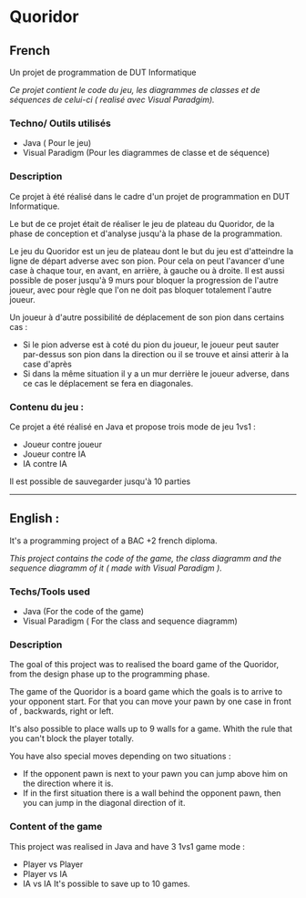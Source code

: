 # Quoridor

## French 
Un projet de programmation de DUT Informatique 

*Ce projet contient le code du jeu, les diagrammes de classes et de séquences de celui-ci ( realisé avec Visual Paradgim).*

### Techno/ Outils utilisés
- Java ( Pour le jeu)
- Visual Paradigm (Pour les diagrammes de classe et de séquence)

### Description
Ce projet à été réalisé dans le cadre d'un projet de programmation en DUT Informatique.

Le but de ce projet était de réaliser le jeu de plateau du Quoridor, de la phase de conception et d'analyse jusqu'à la phase de la programmation.

Le jeu du Quoridor est un jeu de plateau dont le but du jeu est d'atteindre la ligne de départ adverse avec son pion. Pour cela on peut l'avancer d'une case à chaque tour, en avant, en arrière, à gauche ou à droite. Il est aussi possible de poser jusqu'à 9 murs pour bloquer la progression de l'autre joueur, avec pour règle que l'on ne doit pas bloquer totalement l'autre joueur.

Un joueur à d'autre possibilité de déplacement de son pion dans certains cas : 
- Si le pion adverse est à coté du pion du joueur, le joueur peut sauter par-dessus son pion dans la direction ou il se trouve et ainsi atterir à la case d'après
- Si dans la même situation il y a un mur derrière le joueur adverse, dans ce cas le déplacement se fera en diagonales. 

### Contenu du jeu :
Ce projet a été réalisé en Java et propose trois mode de jeu 1vs1 : 
- Joueur contre joueur
- Joueur contre IA
- IA contre IA

Il est possible de sauvegarder jusqu'à 10 parties
****

## English :

It's a programming project of a BAC +2 french diploma.

*This project contains the code of the game, the class diagramm and the sequence diagramm of it ( made with Visual Paradigm ).*

### Techs/Tools used
- Java (For the code of the game)
- Visual Paradigm ( For the class and sequence diagramm)

### Description
The goal of this project was to realised the board game of the Quoridor, from the design phase up to the programming phase.

The game of the Quoridor  is a board game which the goals is to arrive to your opponent start.
For that you can move your pawn by one case in front of , backwards, right or left.

It's also possible to place walls up to 9 walls for a game.
Whith the rule that you can't block the player totally.

You have also special moves depending on two situations : 
- If the opponent pawn is next to your pawn you can jump above him on the direction where it is.
- If in the first situation there is a wall behind the opponent pawn, then you can jump in the diagonal direction of it.

### Content of the game

This project was realised in Java and have 3 1vs1 game mode :
- Player vs Player
- Player vs IA
- IA vs IA
It's possible to save up to 10 games.
